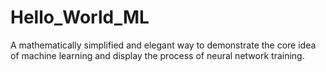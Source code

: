 # Hello_World_ML
A mathematically simplified and elegant way to demonstrate the core idea of machine learning and display the process of neural network training.
